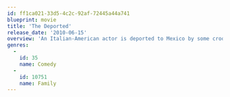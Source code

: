 ```yaml
---
id: ff1ca021-33d5-4c2c-92af-72445a44a741
blueprint: movie
title: 'The Deported'
release_date: '2010-06-15'
overview: 'An Italian-American actor is deported to Mexico by some crooked INS Agents, and a pack of orphans helps him find his way back to America'
genres:
  -
    id: 35
    name: Comedy
  -
    id: 10751
    name: Family
---
```

